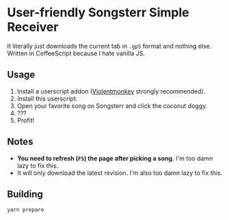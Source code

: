# User-friendly Songsterr Simple Receiver

It literally just downloads the current tab in `.gp5` format and nothing else. Written in CoffeeScript because I hate vanilla JS.

## Usage

1. Install a userscript addon ([Violentmonkey](https://violentmonkey.github.io/) strongly recommended).
2. Install this userscript.
3. Open your favorite song on Songsterr and click the coconut doggy.
4. ???
5. Profit!

## Notes

- **You need to refresh (`F5`) the page after picking a song.** I'm too damn lazy to fix this.
- It will only download the latest revision. I'm also too damn lazy to fix this.

## Building

```sh
yarn prepare
```
